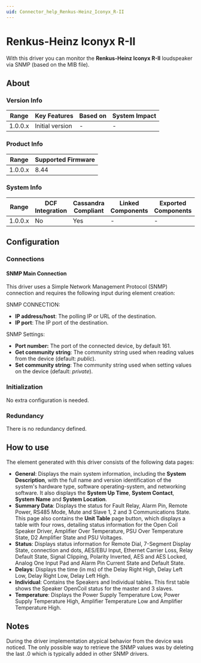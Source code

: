 ```yaml
---
uid: Connector_help_Renkus-Heinz_Iconyx_R-II
---
```


# Renkus-Heinz Iconyx R-II

With this driver you can monitor the **Renkus-Heinz Iconyx R-II** loudspeaker via SNMP (based on the MIB file).

## About

### Version Info

| **Range** | **Key Features** | **Based on** | **System Impact** |
|-----------|------------------|--------------|-------------------|
| 1.0.0.x   | Initial version  | \-           | \-                |

### Product Info

| **Range** | **Supported Firmware** |
|-----------|------------------------|
| 1.0.0.x   | 8.44                   |

### System Info

| **Range** | **DCF Integration** | **Cassandra Compliant** | **Linked Components** | **Exported Components** |
|-----------|---------------------|-------------------------|-----------------------|-------------------------|
| 1.0.0.x   | No                  | Yes                     | \-                    | \-                      |

## Configuration

### Connections

#### SNMP Main Connection

This driver uses a Simple Network Management Protocol (SNMP) connection and requires the following input during element creation:

SNMP CONNECTION:

- **IP address/host**: The polling IP or URL of the destination.
- **IP port**: The IP port of the destination.

SNMP Settings:

- **Port number:** The port of the connected device, by default 161.
- **Get community string**: The community string used when reading values from the device (default: *public*).
- **Set community string**: The community string used when setting values on the device (default: *private*).

### Initialization

No extra configuration is needed.

### Redundancy

There is no redundancy defined.

## How to use

The element generated with this driver consists of the following data pages:

- **General**: Displays the main system information, including the **System Description**, with the full name and version identification of the system's hardware type, software operating-system, and networking software. It also displays the **System Up Time**, **System Contact**, **System Name** and **System Location**.
- **Summary Data**: Displays the status for Fault Relay, Alarm Pin, Remote Power, RS485 Mode, Mute and Slave 1, 2 and 3 Communications State.
  This page also contains the **Unit Table** page button, which displays a table with four rows, detailing status information for the Open Coil Speaker Driver, Amplifier Over Temperature, PSU Over Temperature State, D2 Amplifier State and PSU Voltages.
- **Status**: Displays status information for Remote Dial, 7-Segment Display State, connection and dots, AES/EBU Input, Ethernet Carrier Loss, Relay Default State, Signal Clipping, Polarity Inverted, AES and AES Locked, Analog One Input Pad and Alarm Pin Current State and Default State.
- **Delays**: Displays the time (in ms) of the Delay Right High, Delay Left Low, Delay Right Low, Delay Left High.
- **Individual**: Contains the Speakers and Individual tables. This first table shows the Speaker OpenCoil status for the master and 3 slaves.
- **Temperature**: Displays the Power Supply Temperature Low, Power Supply Temperature High, Amplifier Temperature Low and Amplifier Temperature High.

## Notes

During the driver implementation atypical behavior from the device was noticed. The only possible way to retrieve the SNMP values was by deleting the last .0 which is typically added in other SNMP drivers.
